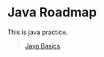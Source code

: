 # Java Roadmap

This is java practice.

> [Java Basics](https://docs.oracle.com/javase/tutorial/java/nutsandbolts/index.html)
